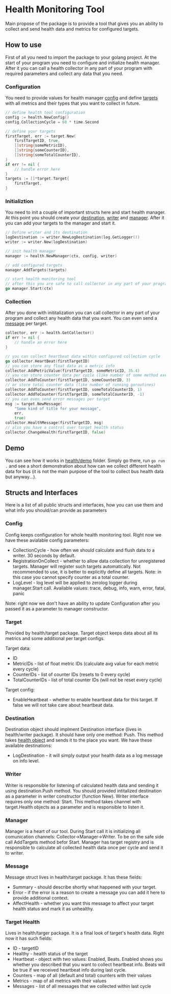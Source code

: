 # Health Monitoring Tool

Main propose of the package is to provide a tool that gives you an ability to collect and send health data and metrics for configured targets.

## How to use

First of all you need to import the package to your golang project.
At the start of your program you need to configure and initialize health manager. After it you can call a health collector in any part of your program with required parameters and collect any data that you need.

### Configuration

You need to provide values for health manager [config](#config) and define [targets](#target) with all metrics and their types that you want to collect in future. 

```go
// define health tool configuration
config := health.NewConfig()
config.CollectionCycle = 60 * time.Second

// define your targets
firstTarget, err := target.New(
    firstTargetID, true,
    []string{someMetricID},
    []string{someCounterID},
    []string{someTotalCounterID},
)
if err != nil {
    // handle error here
}
targets := []*target.Target{
    firstTarget,
}
```

### Initializtion

You need to init a couple of important structs here and start health manager.
At this point you should create your [destination](#destination), [writer](#writer) and [manager](#manager). After it you can add your targets to the manager and start it.

```go
// Define writer and its destination
logDestination := writer.NewLogDestination(log.GetLogger())
writer := writer.New(logDestination)

// init health manager
manager := health.NewManager(ctx, config, writer)

// add configured targets
manager.AddTargets(targets)

// start health monitoring tool
// after this you are safe to call collector in any part of your program
go manager.Start(ctx)
```

### Collection

After you done with inititalization you can call collector in any part of your program and collect any health data that you want. You can even send a [message](#message) per target.

```go
collector, err := health.GetCollector()
if err != nil {
    // handle an error here
}

// you can collect heartbeat data within configured collection cycle
go collector.HeartBeat(firstTargetID)
// you can store any float data as a metric info
collector.AddMetricValue(firstTargetID, someMetricID, 35.4)
// you can store counter data per cycle (like number of some method executions)
collector.AddToCounter(firstTargetID, someCounterID, 3)
// or store total counter data (like number of running goroutines)
collector.AddToCounter(firstTargetID, someTotalCounterID, 1)
collector.AddToCounter(firstTargetID, someTotalCounterID, -1)
// you can even send error messages per target
msg := target.NewMessage(
    "Some kind of title for your message",
    err,
    true)
collector.HealthMessage(firstTargetID, msg)
// also you have a control over target health status
collector.ChangeHealth(firstTargetID, false)
```

## Demo

You can see how it works in [health/demo](https://github.com/zenoss/zenoss-go-sdk/health/demo) folder. Simply go there, run `go run .` and see a short demonstration about how can we collect different health data for bus (it is not the main purpose of the tool to collect bus health data but anyway...).

## Structs and Interfaces

Here is a list of all public structs and interfaces, how you can use them and what info you should/can provide as parameters

### Config

Config keeps configuration for whole health monitoring tool. Right now we have these avialable config parameters:

* CollectionCycle - how often we should calculate and flush data to a writer. 30 seconds by default.
* RegistrationOnCollect - whether to allow data collection for unregistered targets. Manager will register such targets automatically. Not recommended to use, it is better to explicitly define all targets. Note: in this case you cannot specify counter as a total counter.
* LogLevel - log level will be applied to zerolog logger during manager.Start call. Available values: trace, debug, info, warn, error, fatal, panic

Note: right now we don't have an ability to update Configuration after you passed it as a parameter to manager constructor.

### Target

Provided by health/target package. Target object keeps data about all its metrics and some additional per target configs.

Target data:
* ID
* MetricIDs - list of float metric IDs (calculate avg value for each metric every cycle)
* CounterIDs - list of counter IDs (resets to 0 every cycle)
* TotalCounterIDs - list of total counter IDs (will not be reset every cycle)

Target config:
* EnableHeartbeat - whether to enable heartbeat data for this target. If false we will not take care about heartbeat data.

### Destination

Destination object should implment Destination interface (lives in health/writer package). It should have only one method: Push. This method takes [health object](#target-health) and sends it to the place you want. We have these available destinations:
* LogDestination - it will simply output your health data as a log message on info level.

### Writer

Writer is responsible for listening of calculated health data and sending it using destination.Push method.
You should provided intitalized destination as a parameter in writer constructor (function New). Writer interface requires only one method: Start. This method takes channel with target.Health objects as a parameter and is responsible to listen it.

### Manager

Manager is a heart of our tool. During Start call it is initializing all comunication channels: Collector->Manager->Writer. To be on the safe side call AddTargets method befor Start. Manager has target registry and is responsible to calculate all collected health data once per cycle and send it to writer.

### Message

Message struct lives in health/target package. It has these fields:
* Summary - should describe shortly what happened with your target.
* Error - if the error is a reason to create a message you can add it here to provide additional context.
* AffectHealth - whether you want this message to affect your target health status and mark it as unhealthy.

### Target Health

Lives in health/targer package. It is a final look of target's health data. Right now it has such fields:
* ID - targetID
* Healthy - health status of the target
* Heartbeat - object with two values: Enabled, Beats. Enabled shows you whether you described that you want to collect heartbeat info. Beats will be true if we received heartbeat info during last cycle.
* Counters - map of all (default and total) counters with their values
* Metrics - map of all metrics with their values
* Messages - list of all messages that we collected within last cycle
